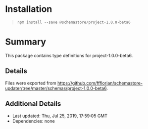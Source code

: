 # Installation
> `npm install --save @schemastore/project-1.0.0-beta6`

# Summary
This package contains type definitions for project-1.0.0-beta6.

## Details
Files were exported from https://github.com/ffflorian/schemastore-updater/tree/master/schemas/project-1.0.0-beta6.

## Additional Details
* Last updated: Thu, Jul 25, 2019, 17:59:05 GMT
* Dependencies: none
